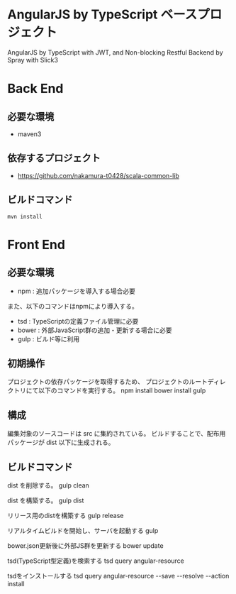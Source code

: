 AngularJS by TypeScript ベースプロジェクト
====

AngularJS by TypeScript with JWT, and Non-blocking Restful Backend by Spray with Slick3

# Back End
## 必要な環境
* maven3

## 依存するプロジェクト
* https://github.com/nakamura-t0428/scala-common-lib

## ビルドコマンド
    mvn install

# Front End
## 必要な環境
* npm : 追加パッケージを導入する場合必要

また、以下のコマンドはnpmにより導入する。
* tsd : TypeScriptの定義ファイル管理に必要
* bower : 外部JavaScript群の追加・更新する場合に必要
* gulp : ビルド等に利用

## 初期操作
プロジェクトの依存パッケージを取得するため、
プロジェクトのルートディレクトリにて以下のコマンドを実行する。
    npm install
    bower install
    gulp

## 構成
編集対象のソースコードは src に集約されている。
ビルドすることで、配布用パッケージが dist 以下に生成される。

## ビルドコマンド
dist を削除する。
    gulp clean

dist を構築する。
    gulp dist

リリース用のdistを構築する
    gulp release

リアルタイムビルドを開始し、サーバを起動する
    gulp

bower.json更新後に外部JS群を更新する
    bower update

tsd(TypeScript型定義)を検索する
    tsd query angular-resource

tsdをインストールする
    tsd query angular-resource --save --resolve --action install

